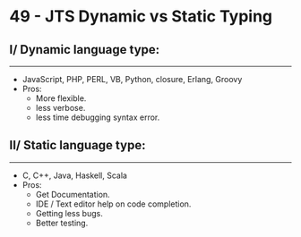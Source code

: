 # 49 - JTS Dynamic vs Static Typing

## I/ Dynamic language type:

---

- JavaScript, PHP, PERL, VB, Python, closure, Erlang, Groovy
- Pros:
  - More flexible.
  - less verbose.
  - less time debugging syntax error.

## II/ Static language type:

---

- C, C++, Java, Haskell, Scala
- Pros:
  - Get Documentation.
  - IDE / Text editor help on code completion.
  - Getting less bugs.
  - Better testing.
